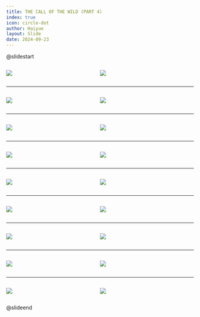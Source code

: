 ```yaml
---
title: THE CALL OF THE WILD (PART 4)
index: true
icon: circle-dot
author: Haiyue
layout: Slide
date: 2024-09-23
---
```

 
@slidestart

<div style="display:flex">
<div style="flex:1">

![](/reading/english/Level-Z/THE%20CALL%20OF%20THE%20WILD%20(PART%204)/001.webp)
</div>
<div style="flex:1">

![](/reading/english/Level-Z/THE%20CALL%20OF%20THE%20WILD%20(PART%204)/002.webp)
</div>
</div>

---

<div style="display:flex">
<div style="flex:1">

![](/reading/english/Level-Z/THE%20CALL%20OF%20THE%20WILD%20(PART%204)/003.webp)
</div>
<div style="flex:1">

![](/reading/english/Level-Z/THE%20CALL%20OF%20THE%20WILD%20(PART%204)/004.webp)
</div>
</div>

---

<div style="display:flex">
<div style="flex:1">

![](/reading/english/Level-Z/THE%20CALL%20OF%20THE%20WILD%20(PART%204)/005.webp)
</div>
<div style="flex:1">

![](/reading/english/Level-Z/THE%20CALL%20OF%20THE%20WILD%20(PART%204)/006.webp)
</div>
</div>

---

<div style="display:flex">
<div style="flex:1">

![](/reading/english/Level-Z/THE%20CALL%20OF%20THE%20WILD%20(PART%204)/007.webp)
</div>
<div style="flex:1">

![](/reading/english/Level-Z/THE%20CALL%20OF%20THE%20WILD%20(PART%204)/008.webp)
</div>
</div>

---

<div style="display:flex">
<div style="flex:1">

![](/reading/english/Level-Z/THE%20CALL%20OF%20THE%20WILD%20(PART%204)/009.webp)
</div>
<div style="flex:1">

![](/reading/english/Level-Z/THE%20CALL%20OF%20THE%20WILD%20(PART%204)/010.webp)
</div>
</div>

---

<div style="display:flex">
<div style="flex:1">

![](/reading/english/Level-Z/THE%20CALL%20OF%20THE%20WILD%20(PART%204)/011.webp)
</div>
<div style="flex:1">

![](/reading/english/Level-Z/THE%20CALL%20OF%20THE%20WILD%20(PART%204)/012.webp)
</div>
</div>

---

<div style="display:flex">
<div style="flex:1">

![](/reading/english/Level-Z/THE%20CALL%20OF%20THE%20WILD%20(PART%204)/013.webp)
</div>
<div style="flex:1">

![](/reading/english/Level-Z/THE%20CALL%20OF%20THE%20WILD%20(PART%204)/014.webp)
</div>
</div>

---

<div style="display:flex">
<div style="flex:1">

![](/reading/english/Level-Z/THE%20CALL%20OF%20THE%20WILD%20(PART%204)/015.webp)
</div>
<div style="flex:1">

![](/reading/english/Level-Z/THE%20CALL%20OF%20THE%20WILD%20(PART%204)/016.webp)
</div>
</div>

---

<div style="display:flex">
<div style="flex:1">

![](/reading/english/Level-Z/THE%20CALL%20OF%20THE%20WILD%20(PART%204)/017.webp)
</div>
<div style="flex:1">

![](/reading/english/Level-Z/THE%20CALL%20OF%20THE%20WILD%20(PART%204)/018.webp)
</div>
</div>

@slideend